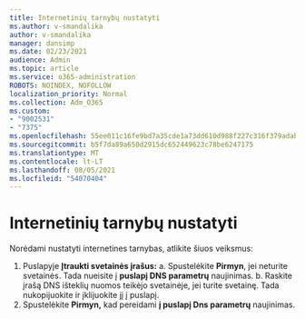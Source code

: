 ```yaml
---
title: Internetinių tarnybų nustatyti
ms.author: v-smandalika
author: v-smandalika
manager: dansimp
ms.date: 02/23/2021
audience: Admin
ms.topic: article
ms.service: o365-administration
ROBOTS: NOINDEX, NOFOLLOW
localization_priority: Normal
ms.collection: Adm_O365
ms.custom:
- "9002531"
- "7375"
ms.openlocfilehash: 55ee011c16fe9bd7a35cde1a73dd610d988f227c316f379adab0483973ab903d
ms.sourcegitcommit: b5f7da89a650d2915dc652449623c78be6247175
ms.translationtype: MT
ms.contentlocale: lt-LT
ms.lasthandoff: 08/05/2021
ms.locfileid: "54070404"
---
```

# <a name="set-up-online-services"></a>Internetinių tarnybų nustatyti

Norėdami nustatyti internetines tarnybas, atlikite šiuos veiksmus:

1. Puslapyje **Įtraukti svetainės įrašus:** a. Spustelėkite **Pirmyn**, jei neturite svetainės. Tada nueisite į **puslapį DNS parametrų** naujinimas.
    b. Raskite įrašą DNS išteklių nuomos teikėjo svetainėje, jei turite svetainę. Tada nukopijuokite ir įklijuokite jį į puslapį.
2. Spustelėkite **Pirmyn,** kad pereidami **į puslapį Dns parametrų** naujinimas.